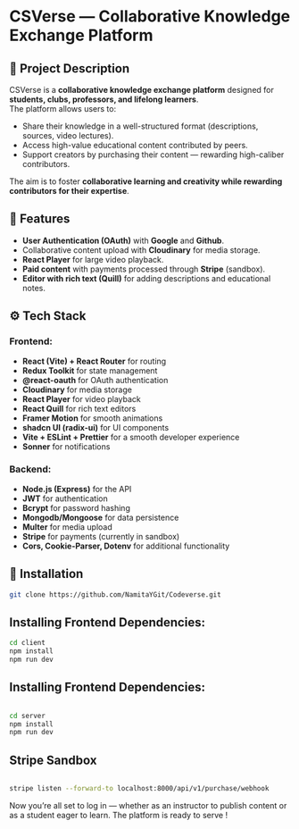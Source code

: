 # CSVerse — Collaborative Knowledge Exchange Platform

## 📝 Project Description

CSVerse is a **collaborative knowledge exchange platform** designed for **students, clubs, professors, and lifelong learners**.  
The platform allows users to:

- Share their knowledge in a well-structured format (descriptions, sources, video lectures).
- Access high-value educational content contributed by peers.
- Support creators by purchasing their content — rewarding high-caliber contributors.

The aim is to foster **collaborative learning and creativity while rewarding contributors for their expertise**.

## 🔹 Features

- **User Authentication (OAuth)** with **Google** and **Github**.
- Collaborative content upload with **Cloudinary** for media storage.
- **React Player** for large video playback.
- **Paid content** with payments processed through **Stripe** (sandbox).
- **Editor with rich text (Quill)** for adding descriptions and educational notes.

## ⚙ Tech Stack

### Frontend:

- **React (Vite) + React Router** for routing
- **Redux Toolkit** for state management
- **@react-oauth** for OAuth authentication
- **Cloudinary** for media storage
- **React Player** for video playback
- **React Quill** for rich text editors
- **Framer Motion** for smooth animations
- **shadcn UI (radix-ui)** for UI components
- **Vite + ESLint + Prettier** for a smooth developer experience
- **Sonner** for notifications

### Backend:

- **Node.js (Express)** for the API
- **JWT** for authentication
- **Bcrypt** for password hashing
- **Mongodb/Mongoose** for data persistence
- **Multer** for media upload
- **Stripe** for payments (currently in sandbox)
- **Cors, Cookie-Parser, Dotenv** for additional functionality

## 🔹 Installation

```bash
git clone https://github.com/NamitaYGit/Codeverse.git
```
## Installing Frontend Dependencies:
```bash
cd client
npm install
npm run dev
```
## Installing Frontend Dependencies:
```bash

cd server
npm install
npm run dev
```
## Stripe Sandbox 
```bash

stripe listen --forward-to localhost:8000/api/v1/purchase/webhook
```

Now you’re all set to log in — whether as an instructor to publish content or as a student eager to learn. The platform is ready to serve !
